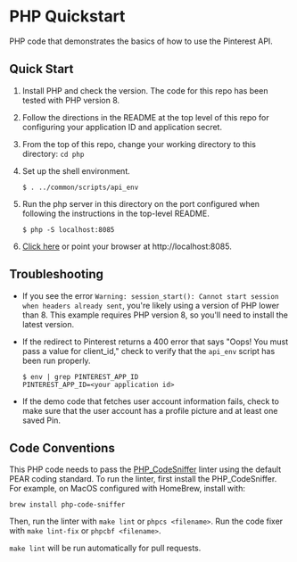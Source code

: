 # PHP Quickstart

PHP code that demonstrates the basics of how to use the Pinterest API.

## Quick Start

1. Install PHP and check the version. The code for this repo has been tested with PHP version 8.

1. Follow the directions in the README at the top level of this repo for configuring your application ID and application secret.

3. From the top of this repo, change your working directory to this directory: `cd php`

4. Set up the shell environment.

   ```
   $ . ../common/scripts/api_env
   ```

5. Run the php server in this directory on the port configured when following the instructions in the top-level README.

   ```
   $ php -S localhost:8085
   ```
6. [Click here](http://localhost:8085/) or point your browser at http://localhost:8085.

## Troubleshooting

* If you see the error `Warning: session_start(): Cannot start session when headers already sent`, you're likely using a version of PHP lower than 8. This example requires PHP version 8, so you'll need to install the latest version.

* If the redirect to Pinterest returns a 400 error that says "Oops! You must pass a value for client_id," check to verify that the `api_env` script has been run properly.
   ```
   $ env | grep PINTEREST_APP_ID
   PINTEREST_APP_ID=<your application id>
   ```

* If the demo code that fetches user account information fails, check to make sure that the user account has a profile picture and at least one saved Pin.

## Code Conventions

This PHP code needs to pass the [PHP_CodeSniffer](https://github.com/squizlabs/PHP_CodeSniffer) linter using
the default PEAR coding standard. To run the linter, first install the PHP_CodeSniffer. For example, on MacOS
configured with HomeBrew, install with:
   ```
   brew install php-code-sniffer
   ```
Then, run the linter with `make lint` or `phpcs <filename>`. Run the code fixer
with `make lint-fix` or `phpcbf <filename>`.

`make lint` will be run automatically for pull requests.
